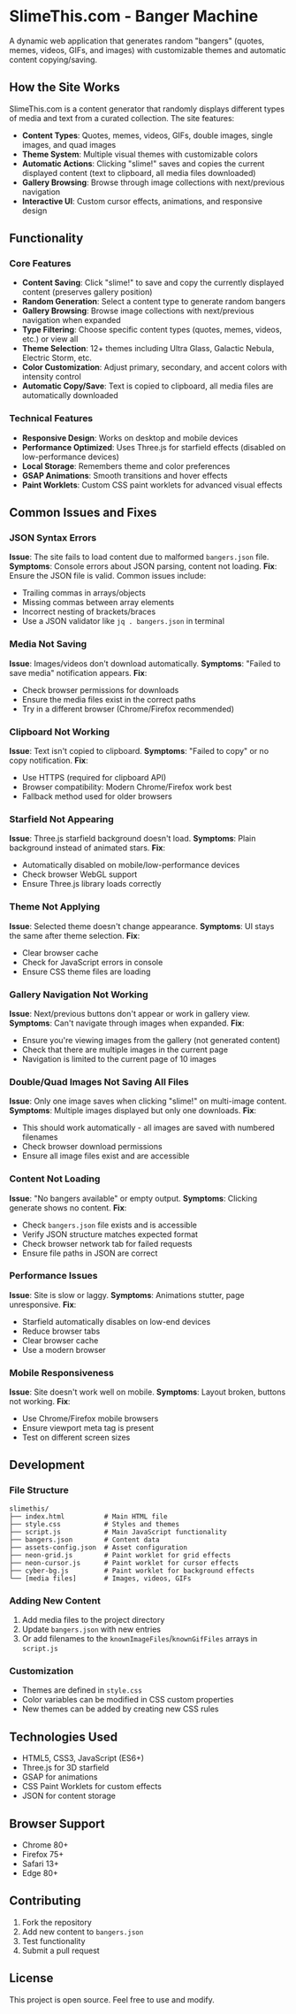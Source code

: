 # SlimeThis.com - Banger Machine

A dynamic web application that generates random "bangers" (quotes, memes, videos, GIFs, and images) with customizable themes and automatic content copying/saving.

## How the Site Works

SlimeThis.com is a content generator that randomly displays different types of media and text from a curated collection. The site features:

- **Content Types**: Quotes, memes, videos, GIFs, double images, single images, and quad images
- **Theme System**: Multiple visual themes with customizable colors
- **Automatic Actions**: Clicking "slime!" saves and copies the current displayed content (text to clipboard, all media files downloaded)
- **Gallery Browsing**: Browse through image collections with next/previous navigation
- **Interactive UI**: Custom cursor effects, animations, and responsive design

## Functionality

### Core Features
- **Content Saving**: Click "slime!" to save and copy the currently displayed content (preserves gallery position)
- **Random Generation**: Select a content type to generate random bangers
- **Gallery Browsing**: Browse image collections with next/previous navigation when expanded
- **Type Filtering**: Choose specific content types (quotes, memes, videos, etc.) or view all
- **Theme Selection**: 12+ themes including Ultra Glass, Galactic Nebula, Electric Storm, etc.
- **Color Customization**: Adjust primary, secondary, and accent colors with intensity control
- **Automatic Copy/Save**: Text is copied to clipboard, all media files are automatically downloaded

### Technical Features
- **Responsive Design**: Works on desktop and mobile devices
- **Performance Optimized**: Uses Three.js for starfield effects (disabled on low-performance devices)
- **Local Storage**: Remembers theme and color preferences
- **GSAP Animations**: Smooth transitions and hover effects
- **Paint Worklets**: Custom CSS paint worklets for advanced visual effects

## Common Issues and Fixes

### JSON Syntax Errors
**Issue**: The site fails to load content due to malformed `bangers.json` file.
**Symptoms**: Console errors about JSON parsing, content not loading.
**Fix**: Ensure the JSON file is valid. Common issues include:
- Trailing commas in arrays/objects
- Missing commas between array elements
- Incorrect nesting of brackets/braces
- Use a JSON validator like `jq . bangers.json` in terminal

### Media Not Saving
**Issue**: Images/videos don't download automatically.
**Symptoms**: "Failed to save media" notification appears.
**Fix**:
- Check browser permissions for downloads
- Ensure the media files exist in the correct paths
- Try in a different browser (Chrome/Firefox recommended)

### Clipboard Not Working
**Issue**: Text isn't copied to clipboard.
**Symptoms**: "Failed to copy" or no copy notification.
**Fix**:
- Use HTTPS (required for clipboard API)
- Browser compatibility: Modern Chrome/Firefox work best
- Fallback method used for older browsers

### Starfield Not Appearing
**Issue**: Three.js starfield background doesn't load.
**Symptoms**: Plain background instead of animated stars.
**Fix**:
- Automatically disabled on mobile/low-performance devices
- Check browser WebGL support
- Ensure Three.js library loads correctly

### Theme Not Applying
**Issue**: Selected theme doesn't change appearance.
**Symptoms**: UI stays the same after theme selection.
**Fix**:
- Clear browser cache
- Check for JavaScript errors in console
- Ensure CSS theme files are loading

### Gallery Navigation Not Working
**Issue**: Next/previous buttons don't appear or work in gallery view.
**Symptoms**: Can't navigate through images when expanded.
**Fix**:
- Ensure you're viewing images from the gallery (not generated content)
- Check that there are multiple images in the current page
- Navigation is limited to the current page of 10 images

### Double/Quad Images Not Saving All Files
**Issue**: Only one image saves when clicking "slime!" on multi-image content.
**Symptoms**: Multiple images displayed but only one downloads.
**Fix**:
- This should work automatically - all images are saved with numbered filenames
- Check browser download permissions
- Ensure all image files exist and are accessible

### Content Not Loading
**Issue**: "No bangers available" or empty output.
**Symptoms**: Clicking generate shows no content.
**Fix**:
- Check `bangers.json` file exists and is accessible
- Verify JSON structure matches expected format
- Check browser network tab for failed requests
- Ensure file paths in JSON are correct

### Performance Issues
**Issue**: Site is slow or laggy.
**Symptoms**: Animations stutter, page unresponsive.
**Fix**:
- Starfield automatically disables on low-end devices
- Reduce browser tabs
- Clear browser cache
- Use a modern browser

### Mobile Responsiveness
**Issue**: Site doesn't work well on mobile.
**Symptoms**: Layout broken, buttons not working.
**Fix**:
- Use Chrome/Firefox mobile browsers
- Ensure viewport meta tag is present
- Test on different screen sizes

## Development

### File Structure
```
slimethis/
├── index.html          # Main HTML file
├── style.css           # Styles and themes
├── script.js           # Main JavaScript functionality
├── bangers.json        # Content data
├── assets-config.json  # Asset configuration
├── neon-grid.js        # Paint worklet for grid effects
├── neon-cursor.js      # Paint worklet for cursor effects
├── cyber-bg.js         # Paint worklet for background effects
└── [media files]       # Images, videos, GIFs
```

### Adding New Content
1. Add media files to the project directory
2. Update `bangers.json` with new entries
3. Or add filenames to the `knownImageFiles`/`knownGifFiles` arrays in `script.js`

### Customization
- Themes are defined in `style.css`
- Color variables can be modified in CSS custom properties
- New themes can be added by creating new CSS rules

## Technologies Used
- HTML5, CSS3, JavaScript (ES6+)
- Three.js for 3D starfield
- GSAP for animations
- CSS Paint Worklets for custom effects
- JSON for content storage

## Browser Support
- Chrome 80+
- Firefox 75+
- Safari 13+
- Edge 80+

## Contributing
1. Fork the repository
2. Add new content to `bangers.json`
3. Test functionality
4. Submit a pull request

## License
This project is open source. Feel free to use and modify.
